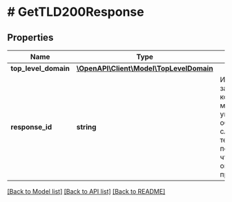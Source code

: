 # # GetTLD200Response

## Properties

Name | Type | Description | Notes
------------ | ------------- | ------------- | -------------
**top_level_domain** | [**\OpenAPI\Client\Model\TopLevelDomain**](TopLevelDomain.md) |  |
**response_id** | **string** | Идентификатор запроса, который можно указывать при обращении в службу технической поддержки, чтобы помочь определить проблему. |

[[Back to Model list]](../../README.md#models) [[Back to API list]](../../README.md#endpoints) [[Back to README]](../../README.md)
